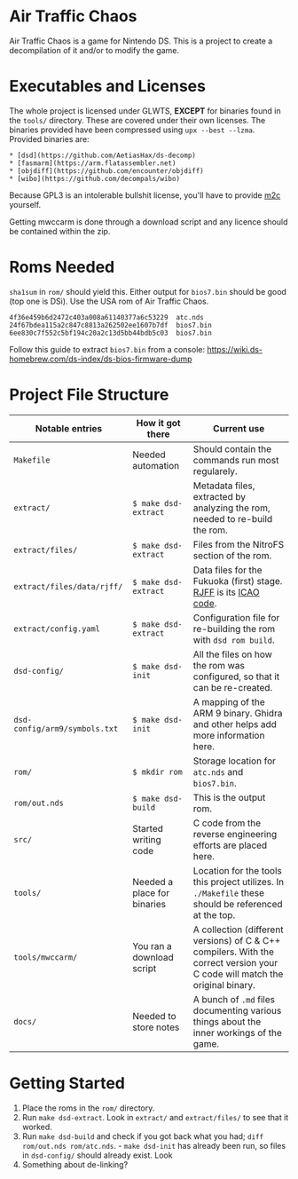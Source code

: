 
# Air Traffic Chaos

Air Traffic Chaos is a game for Nintendo DS.
This is a project to create a decompilation of it and/or to modify the game.










# Executables and Licenses 

The whole project is licensed under GLWTS, **EXCEPT** for binaries found in 
the `tools/` directory. These are covered under their own licenses.
The binaries provided have been compressed using `upx --best --lzma`.
Provided binaries are:

    * [dsd](https://github.com/AetiasHax/ds-decomp)
    * [fasmarm](https://arm.flatassembler.net)
    * [objdiff](https://github.com/encounter/objdiff)
    * [wibo](https://github.com/decompals/wibo)

Because GPL3 is an intolerable bullshit license, you'll have to provide [m2c](https://github.com/matt-kempster/m2c) yourself.

Getting mwccarm is done through a download script and any licence should be
contained within the zip.











# Roms Needed

`sha1sum` in `rom/` should yield this.
Either output for `bios7.bin` should be good (top one is DSi).
Use the USA rom of Air Traffic Chaos.

```{.txt}
4f36e459b6d2472c403a008a61140377a6c53229  atc.nds
24f67bdea115a2c847c8813a262502ee1607b7df  bios7.bin
6ee830c7f552c5bf194c20a2c13d5bb44bdb5c03  bios7.bin
```

Follow this guide to extract `bios7.bin` from a console:
<https://wiki.ds-homebrew.com/ds-index/ds-bios-firmware-dump>










# Project File Structure

Notable entries               | How it got there             | Current use
------------------------------|------------------------------|--------------------------------
`Makefile`                    | Needed automation            | Should contain the commands run most regularely.
`extract/`                    | `$ make dsd-extract`         | Metadata files, extracted by analyzing the rom, needed to re-build the rom.
`extract/files/`              | `$ make dsd-extract`         | Files from the NitroFS section of the rom.
`extract/files/data/rjff/`    | `$ make dsd-extract`         | Data files for the Fukuoka (first) stage. [RJFF](https://www.openaip.net/data/airports/62614cbfcb27f4250945361a#10.96/33.6152/130.4825) is its [ICAO code](https://en.wikipedia.org/wiki/ICAO_airport_code).
`extract/config.yaml`         | `$ make dsd-extract`         | Configuration file for re-building the rom with `dsd rom build`.
`dsd-config/`                 | `$ make dsd-init`            | All the files on how the rom was configured, so that it can be re-created.
`dsd-config/arm9/symbols.txt` | `$ make dsd-init`            | A mapping of the ARM 9 binary. Ghidra and other helps add more information here.
`rom/`                        | `$ mkdir rom`                | Storage location for `atc.nds` and `bios7.bin`.
`rom/out.nds`                 | `$ make dsd-build`           | This is the output rom.
`src/`                        | Started writing code         | C code from the reverse engineering efforts are placed here.
`tools/`                      | Needed a place for binaries  | Location for the tools this project utilizes. In `./Makefile` these should be referenced at the top.
`tools/mwccarm/`              | You ran a download script    | A collection (different versions) of C & C++ compilers. With the correct version your C code will match the original binary.
`docs/`                       | Needed to store notes        | A bunch of `.md` files documenting various things about the inner workings of the game.











# Getting Started


  1. Place the roms in the `rom/` directory.
  2. Run `make dsd-extract`. Look in `extract/` and `extract/files/` to see that it worked.
  3. Run `make dsd-build` and check if you got back what you had; `diff rom/out.nds rom/atc.nds`.
    - `make dsd-init` has already been run, so files in `dsd-config/` should already exist. Look 
  4. Something about de-linking?
  














